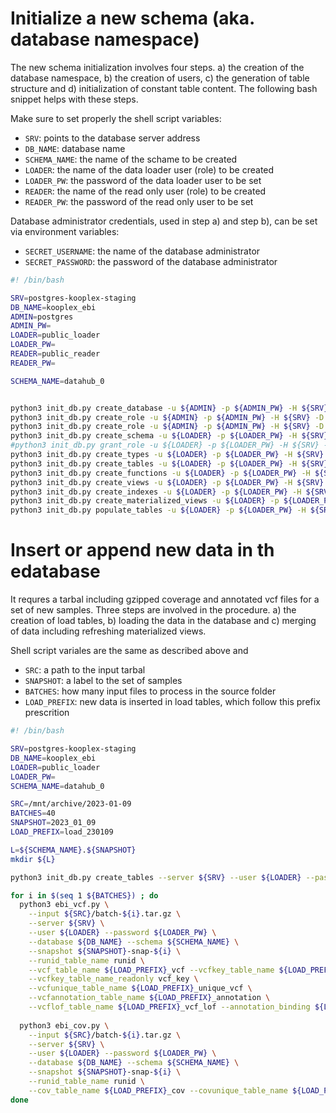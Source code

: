 # Initialize a new schema (aka. database namespace)

The new schema initialization involves four steps. a) the creation of the database namespace, b) the creation of users, c) the generation of table structure and d) initialization of constant table content. The following bash snippet helps with these steps.

Make sure to set properly the shell script variables:
* `SRV`: points to the database server address
* `DB_NAME`: database name
* `SCHEMA_NAME`: the name of the schame to be created
* `LOADER`: the name of the data loader user (role) to be created
* `LOADER_PW`: the password of the data loader user to be set
* `READER`: the name of the read only user (role) to be created
* `READER_PW`: the password of the read only user to be set

Database administrator credentials, used in step a) and step b), can be set via environment variables:
* `SECRET_USERNAME`: the name of the database administrator
* `SECRET_PASSWORD`: the password of the database administrator

```bash
#! /bin/bash

SRV=postgres-kooplex-staging
DB_NAME=kooplex_ebi
ADMIN=postgres
ADMIN_PW=
LOADER=public_loader
LOADER_PW=
READER=public_reader
READER_PW=

SCHEMA_NAME=datahub_0


python3 init_db.py create_database -u ${ADMIN} -p ${ADMIN_PW} -H ${SRV} -D ${DB_NAME}
python3 init_db.py create_role -u ${ADMIN} -p ${ADMIN_PW} -H ${SRV} -D ${DB_NAME} -R ${LOADER} -r ${LOADER_PW} -c
python3 init_db.py create_role -u ${ADMIN} -p ${ADMIN_PW} -H ${SRV} -D ${DB_NAME} -R ${READER} -r ${READER_PW}
python3 init_db.py create_schema -u ${LOADER} -p ${LOADER_PW} -H ${SRV} -D ${DB_NAME} -S ${SCHEMA_NAME}
#python3 init_db.py grant_role -u ${LOADER} -p ${LOADER_PW} -H ${SRV} -D ${DB_NAME} -R ${READER} -S ${SCHEMA_NAME}
python3 init_db.py create_types -u ${LOADER} -p ${LOADER_PW} -H ${SRV} -D ${DB_NAME} -S ${SCHEMA_NAME}
python3 init_db.py create_tables -u ${LOADER} -p ${LOADER_PW} -H ${SRV} -D ${DB_NAME} -S ${SCHEMA_NAME}
python3 init_db.py create_functions -u ${LOADER} -p ${LOADER_PW} -H ${SRV} -D ${DB_NAME} -S ${SCHEMA_NAME}
python3 init_db.py create_views -u ${LOADER} -p ${LOADER_PW} -H ${SRV} -D ${DB_NAME} -S ${SCHEMA_NAME}
python3 init_db.py create_indexes -u ${LOADER} -p ${LOADER_PW} -H ${SRV} -D ${DB_NAME} -S ${SCHEMA_NAME}
python3 init_db.py create_materialized_views -u ${LOADER} -p ${LOADER_PW} -H ${SRV} -D ${DB_NAME} -S ${SCHEMA_NAME}
python3 init_db.py populate_tables -u ${LOADER} -p ${LOADER_PW} -H ${SRV} -D ${DB_NAME} -S ${SCHEMA_NAME}
```

# Insert or append new data in th edatabase

It requres a tarbal including gzipped coverage and annotated vcf files for a set of new samples. Three steps are involved in the procedure. a) the creation of load tables, b) loading the data in the database and c) merging of data including refreshing materialized views.

Shell script variales are the same as described above and
* `SRC`: a path to the input tarbal
* `SNAPSHOT`: a label to the set of samples
* `BATCHES`: how many input files to process in the source folder
* `LOAD_PREFIX`: new data is inserted in load tables, which follow this prefix prescrition

```bash
#! /bin/bash

SRV=postgres-kooplex-staging
DB_NAME=kooplex_ebi
LOADER=public_loader
LOADER_PW=
SCHEMA_NAME=datahub_0

SRC=/mnt/archive/2023-01-09
BATCHES=40
SNAPSHOT=2023_01_09
LOAD_PREFIX=load_230109

L=${SCHEMA_NAME}.${SNAPSHOT}
mkdir ${L}

python3 init_db.py create_tables --server ${SRV} --user ${LOADER} --password ${LOADER_PW} --database ${DB_NAME} --schema ${SCHEMA_NAME} --load_tables ${LOAD_PREFIX}

for i in $(seq 1 ${BATCHES}) ; do
  python3 ebi_vcf.py \
    --input ${SRC}/batch-${i}.tar.gz \
    --server ${SRV} \
    --user ${LOADER} --password ${LOADER_PW} \
    --database ${DB_NAME} --schema ${SCHEMA_NAME} \
    --snapshot ${SNAPSHOT}-snap-${i} \
    --runid_table_name runid \
    --vcf_table_name ${LOAD_PREFIX}_vcf --vcfkey_table_name ${LOAD_PREFIX}_vcf_key \
    --vcfkey_table_name_readonly vcf_key \
    --vcfunique_table_name ${LOAD_PREFIX}_unique_vcf \
    --vcfannotation_table_name ${LOAD_PREFIX}_annotation \
    --vcflof_table_name ${LOAD_PREFIX}_vcf_lof --annotation_binding ${LOAD_PREFIX}_annotation_binding > ${L}/vcf-${i}.log 2>&1
                
  python3 ebi_cov.py \
    --input ${SRC}/batch-${i}.tar.gz \
    --server ${SRV} \
    --user ${LOADER} --password ${LOADER_PW} \
    --database ${DB_NAME} --schema ${SCHEMA_NAME} \
    --snapshot ${SNAPSHOT}-snap-${i} \
    --runid_table_name runid \
    --cov_table_name ${LOAD_PREFIX}_cov --covunique_table_name ${LOAD_PREFIX}_unique_cov > ${L}/cov-${i}.log 2>&1
done
```
